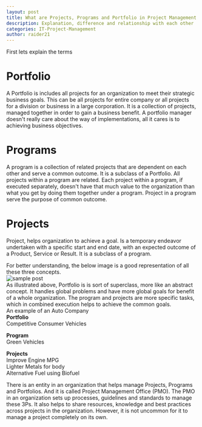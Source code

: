 ```yaml
---
layout: post
title: What are Projects, Programs and Portfolio in Project Management
description: Explanation, difference and relationship with each other 
categories: IT-Project-Management
author: raider21
---  
```


First lets explain the terms  
# Portfolio  
A Portfolio is includes all projects for an organization to meet their strategic business goals. This can be all projects for entire company or all projects for a division or business in a large corporation. It is a collection of projects, managed together in order to gain a business benefit. A portfolio manager doesn't really care about the way of implementations, all it cares is to achieving business objectives.   
# Programs  
A program is a collection of related projects that are dependent on each other and serve a common outcome. It is a subclass of a Portfolio. All projects within a program are related. Each project within a program, if executed separately, doesn't have that much value to the organization than what you get by doing them together under a program. Project in a program serve the purpose of common outcome.  
# Projects  
Project, helps organization to achieve a goal. Is a temporary endeavor undertaken with a specific start and end date, with an expected outcome of a Product, Service or Result. It is a subclass of a program.  
  
  For better understanding, the below image is a good representation of all these three concepts.  
  ![sample post]({{site.baseurl}}/images/struct.jpg)  
As illustrated above, Portfolio is is sort of superclass, more like an abstract concept. It handles global problems and have more global goals for benefit of a whole organization. The program and projects are more specific tasks, which in combined execution helps to achieve the common goals.    
An example of an Auto Company    
**Portfolio**  
Competitive Consumer Vehicles  

**Program**  
Green Vehicles  

**Projects**  
Improve Engine MPG  
Lighter Metals for body  
Alternative Fuel using Biofuel  
  
There is an entity in an organization that helps manage Projects, Programs and Portfolios. And it is called Project Management Office (PMO). The PMO in an organization sets up processes, guidelines and standards to manage these 3Ps. It also helps to share resources, knowledge and best practices across projects in the organization. However, it is not uncommon for it to manage a project completely on its own.




<!-- 
## Paragraphs

These are sample paragraphs showing *italics*, **bold** and ``code`` text style. Here is an unordered  list 

* Item 1
* Item 2
* Item 3

and an ordered list

1. Item 1
2. Item 2
3. Item 3

>A blockquote would look like this.

> another one 
>
> with multiple lines




Lorem ipsum dolor sit amet, consectetur adipiscing elit, sed do eiusmod tempor incididunt ut labore et dolore magna aliqua. Ut enim ad minim veniam, quis nostrud exercitation ullamco laboris nisi ut aliquip ex ea commodo consequat. Duis aute irure dolor in reprehenderit in voluptate velit esse cillum dolore eu fugiat nulla pariatur.

**Code:** Let's keep it to its length and let it not take the whole width.
{% highlight html %}

<div class="nav">
    <ul>
        <li>About</li>
        <li>Contact</li>
        <li>Project</li>
    </ul>
</div>


{% endhighlight %}

Sed ut perspiciatis unde omnis iste natus error sit voluptatem accusantium doloremque laudantium, totam rem aperiam, eaque ipsa quae ab illo inventore veritatis et quasi architecto beatae vitae dicta sunt explicabo. Nemo enim ipsam voluptatem quia voluptas sit aspernatur aut odit aut fugit.

This is a simple markdown table

| Tables        | Are           | Cool  |
| ------------- |:-------------:| -----:|
| col 3 is      | right-aligned | $1600 |
| col 2 is      | centered      |   $12 |
| zebra stripes | are neat      |    $1 |



Use below code to show **Table of Contents** on a page

{% highlight css %}
* Do not remove this line (it will not be displayed) 
{:toc}
{% endhighlight %} -->
